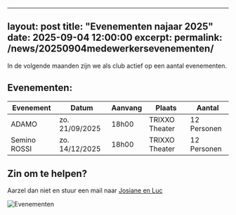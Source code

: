  
---
layout: post
title:  "Evenementen najaar 2025"
date:   2025-09-04 12:00:00
excerpt: 
permalink: /news/20250904medewerkersevenementen/
---

In de volgende maanden zijn we als club actief op een aantal evenementen. 

## Evenementen:
  
| Evenement                         | Datum            | Aanvang      | Plaats          | Aantal          |
| ----------------------------------|------------------|--------------|-----------------|-----------------|
|  ADAMO                            | zo.  21/09/2025  | 18h00        |	TRIXXO Theater  | 12 Personen     |
|  Semino ROSSI                     | zo.  14/12/2025  | 18h00        |	TRIXXO Theater  | 12 Personen     |

 

## Zin om te helpen?

Aarzel dan niet en stuur een mail naar [Josiane en Luc](mailto://kalender@kbbczolder.be)

![Evenementen](/news/img/biertap.jpg)
